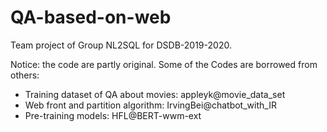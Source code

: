 # QA-based-on-web
Team project of Group NL2SQL for DSDB-2019-2020.

Notice: the code are partly original.  Some of the Codes are borrowed from others:
* Training dataset of QA about movies: appleyk@movie_data_set
* Web front and partition algorithm: IrvingBei@chatbot_with_IR
* Pre-training models: HFL@BERT-wwm-ext
